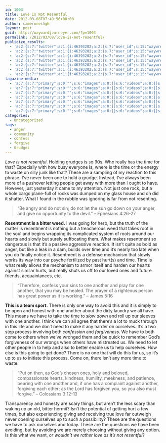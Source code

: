 ```yaml
---
id: 1003
title: Love Is Not Resentful
date: 2012-03-08T07:49:56+00:00
author: cameroneshgh
layout: post
guid: http://waywardjourneyer.com/?p=1003
permalink: /2012/03/08/love-is-not-resentful/
publicize_results:
  - 'a:2:{s:7:"twitter";a:1:{i:46393202;a:2:{s:7:"user_id";s:15:"waywrdjourneyer";s:7:"post_id";s:18:"177737934219378688";}}s:2:"fb";a:1:{i:1527594;a:2:{s:7:"user_id";s:7:"1527594";s:7:"post_id";s:17:"10100396543021416";}}}'
  - 'a:2:{s:7:"twitter";a:1:{i:46393202;a:2:{s:7:"user_id";s:15:"waywrdjourneyer";s:7:"post_id";s:18:"177737934219378688";}}s:2:"fb";a:1:{i:1527594;a:2:{s:7:"user_id";s:7:"1527594";s:7:"post_id";s:17:"10100396543021416";}}}'
  - 'a:2:{s:7:"twitter";a:1:{i:46393202;a:2:{s:7:"user_id";s:15:"waywrdjourneyer";s:7:"post_id";s:18:"177737934219378688";}}s:2:"fb";a:1:{i:1527594;a:2:{s:7:"user_id";s:7:"1527594";s:7:"post_id";s:17:"10100396543021416";}}}'
  - 'a:2:{s:7:"twitter";a:1:{i:46393202;a:2:{s:7:"user_id";s:15:"waywrdjourneyer";s:7:"post_id";s:18:"177737934219378688";}}s:2:"fb";a:1:{i:1527594;a:2:{s:7:"user_id";s:7:"1527594";s:7:"post_id";s:17:"10100396543021416";}}}'
  - 'a:2:{s:7:"twitter";a:1:{i:46393202;a:2:{s:7:"user_id";s:15:"waywrdjourneyer";s:7:"post_id";s:18:"177737934219378688";}}s:2:"fb";a:1:{i:1527594;a:2:{s:7:"user_id";s:7:"1527594";s:7:"post_id";s:17:"10100396543021416";}}}'
  - 'a:2:{s:7:"twitter";a:1:{i:46393202;a:2:{s:7:"user_id";s:15:"waywrdjourneyer";s:7:"post_id";s:18:"177737934219378688";}}s:2:"fb";a:1:{i:1527594;a:2:{s:7:"user_id";s:7:"1527594";s:7:"post_id";s:17:"10100396543021416";}}}'
  - 'a:2:{s:7:"twitter";a:1:{i:46393202;a:2:{s:7:"user_id";s:15:"waywrdjourneyer";s:7:"post_id";s:18:"177737934219378688";}}s:2:"fb";a:1:{i:1527594;a:2:{s:7:"user_id";s:7:"1527594";s:7:"post_id";s:17:"10100396543021416";}}}'
tagazine-media:
  - 'a:7:{s:7:"primary";s:0:"";s:6:"images";a:0:{}s:6:"videos";a:0:{}s:11:"image_count";s:1:"0";s:6:"author";s:8:"19879429";s:7:"blog_id";s:8:"19280981";s:9:"mod_stamp";s:19:"2012-03-08 12:53:43";}'
  - 'a:7:{s:7:"primary";s:0:"";s:6:"images";a:0:{}s:6:"videos";a:0:{}s:11:"image_count";s:1:"0";s:6:"author";s:8:"19879429";s:7:"blog_id";s:8:"19280981";s:9:"mod_stamp";s:19:"2012-03-08 12:53:43";}'
  - 'a:7:{s:7:"primary";s:0:"";s:6:"images";a:0:{}s:6:"videos";a:0:{}s:11:"image_count";s:1:"0";s:6:"author";s:8:"19879429";s:7:"blog_id";s:8:"19280981";s:9:"mod_stamp";s:19:"2012-03-08 12:53:43";}'
  - 'a:7:{s:7:"primary";s:0:"";s:6:"images";a:0:{}s:6:"videos";a:0:{}s:11:"image_count";s:1:"0";s:6:"author";s:8:"19879429";s:7:"blog_id";s:8:"19280981";s:9:"mod_stamp";s:19:"2012-03-08 12:53:43";}'
  - 'a:7:{s:7:"primary";s:0:"";s:6:"images";a:0:{}s:6:"videos";a:0:{}s:11:"image_count";s:1:"0";s:6:"author";s:8:"19879429";s:7:"blog_id";s:8:"19280981";s:9:"mod_stamp";s:19:"2012-03-08 12:53:43";}'
  - 'a:7:{s:7:"primary";s:0:"";s:6:"images";a:0:{}s:6:"videos";a:0:{}s:11:"image_count";s:1:"0";s:6:"author";s:8:"19879429";s:7:"blog_id";s:8:"19280981";s:9:"mod_stamp";s:19:"2012-03-08 12:53:43";}'
  - 'a:7:{s:7:"primary";s:0:"";s:6:"images";a:0:{}s:6:"videos";a:0:{}s:11:"image_count";s:1:"0";s:6:"author";s:8:"19879429";s:7:"blog_id";s:8:"19280981";s:9:"mod_stamp";s:19:"2012-03-08 12:53:43";}'
categories:
  - Uncategorized
tags:
  - anger
  - community
  - confess
  - forgive
  - Grudges
---
```

_Love is not resentful_. Holding grudges is so 90s. Who really has the time for that? Especially with how busy everyone is, where is the time or the energy to waste on silly junk like that? These are a sampling of my reaction to this phrase. I&#8217;ve never been one to hold a grudge. Instead, I&#8217;ve always been more of a pushover letting people get away with more than I ought to have. However, just yesterday it came to my attention. Not just one rock, but a whole cargo plane-full of rocks was dumped on my glass house and oh did it shatter. What I found in the rubble was ignoring is far from not resenting.

> &#8220;Be angry and do not sin; do not let the sun go down on your anger, and give no opportunity to the devil.&#8221; &#8211; Ephesians 4:26-27

**Resentment is a bitter weed.** I was going for herb, but the truth of the matter is resentment is nothing but a treacherous weed that takes root in the soul and begins wrapping its complicated system of roots around our hearts and slowly but surely suffocating them. What makes resentment so dangerous is that it&#8217;s a passive aggressive reaction. It isn&#8217;t quite as bold as anger, but like a leak in a dam, builds over time and it&#8217;s nearly too late when you do finally notice it. Resentment is a defense mechanism that slowly works its way into our psyche fertilized by past hurt(s) and time. Time is what really allows the mechanism to armor itself and harden our hearts against similar hurts, but really shuts us off to our loved ones and future friends, acquaintances, etc.

> &#8220;Therefore, confess your sins to one another and pray for one another, that you may be healed. The prayer of a righteous person has great power as it is working.&#8221; &#8211; James 5:16

**This is a team sport.** There is only one way to avoid this and it is simply to be open and honest with one another about the dirty laundry we all have. This means we have to take the time to _slow down_ and roll up our sleeves with one another. I think we can all agree that there&#8217;s a lot to muck through in this life and we don&#8217;t need to make it any harder on ourselves. It&#8217;s a two step process involving both _confession_ and _forgiveness_. We have to both come to others when we&#8217;ve wronged them and be quick to remember God&#8217;s forgiveness of our wrongs when others have mistreated us. We need to let other people in to help and also to better enable us to help ourselves. How else is this going to get done? There is no one that will do this for us, so it&#8217;s up to us to initiate this process. Come on, there isn&#8217;t any more time to waste.

> &#8220;Put on then, as God&#8217;s chosen ones, holy and beloved, compassionate hearts, kindness, humility, meekness, and patience, bearing with one another and, if one has a complaint against another, forgiving each other; as the Lord has forgiven you, so you also must forgive.&#8221; &#8211; Colossians 3:12-13

Transparency and honesty are scary things, but aren&#8217;t the less scary than waking up an old, bitter hermit? Isn&#8217;t the potential of getting hurt a few times, but also experiencing giving and receiving true love far outweigh never opening ourselves up to such a possibility? These are the questions we have to ask ourselves and today. These are the questions we have been avoiding, but by avoiding we are merely choosing without giving any option. Is this what we want, _or wouldn&#8217;t we rather love as it&#8217;s not resentful_?